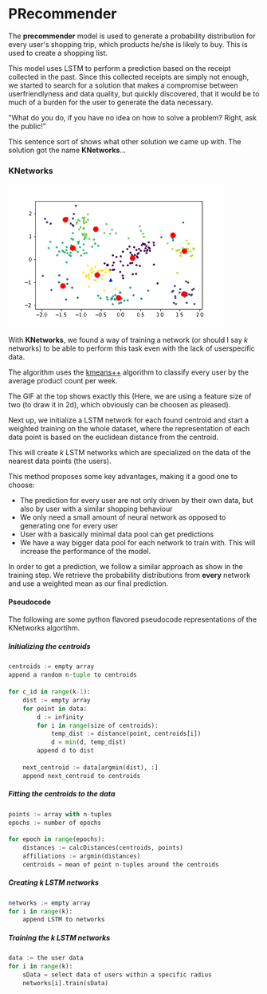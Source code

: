 # PRecommender

The **precommender** model is used to generate a probability distribution for every user's shopping trip, which products he/she is likely to buy. This is used to create a shopping list. 

This model uses LSTM to perform a prediction based on the receipt collected in the past. Since this collected receipts are simply not enough, we started to search for a solution that makes a compromise between userfriendlyness and data quality, but quickly discovered, that it would be to much of a burden for the user to generate the data necessary.

"What do you do, if you have no idea on how to solve a problem? Right, ask the public!"

This sentence sort of shows what other solution we came up with. The solution got the name **KNetworks**...

### KNetworks

![gif](scatter.gif)

With **KNetworks**, we found a way of training a network (or should I say *k* networks) to be able to perform this task even with the lack of userspecific data. 

The algorithm uses the <a href="https://theory.stanford.edu/~sergei/papers/kMeansPP-soda.pdf">kmeans++</a> algorithm to classify every user by the average product count per week.

The GIF at the top shows exactly this (Here, we are using a feature size of two (to draw it in 2d), which obviously can be choosen as pleased).

Next up, we initialize a LSTM network for each found centroid and start a weighted training on the whole dataset, where the representation of each data point is based on the euclidean distance from the centroid.

This will create _k_ LSTM networks which are specialized on the data of the nearest data points (the users).

This method proposes some key advantages, making it a good one to choose:

- The prediction for every user are not only driven by their own data, but also by user with a similar shopping behaviour
- We only need a small amount of neural network as opposed to generating one for every user
- User with a basically minimal data pool can get predictions
- We have a way bigger data pool for each network to train with. This will increase the performance of the model.

In order to get a prediction, we follow a similar approach as show in the training step. We retrieve the probability distributions from **every** network and use a weighted mean as our final prediction.



#### Pseudocode

The following are some python flavored pseudocode representations of the KNetworks algortihm.

##### Initializing the centroids
```python
centroids := empty array
append a random n-tuple to centroids

for c_id in range(k-1):
    dist := empty array
    for point in data:
        d := infinity
        for i in range(size of centroids):
            temp_dist := distance(point, centroids[i])
            d = min(d, temp_dist)
        append d to dist
    
    next_centroid := data[argmin(dist), :]
    append next_centroid to centroids
```

##### Fitting the centroids to the data
```python
points := array with n-tuples
epochs := number of epochs

for epoch in range(epochs):
    distances := calcDistances(centroids, points)
    affiliations := argmin(distances)
    centroids = mean of point n-tuples around the centroids
```

##### Creating k LSTM networks
```python
networks := empty array
for i in range(k):
    append LSTM to networks
```

##### Training the k LSTM networks
```python
data := the user data
for i in range(k):
    sData = select data of users within a specific radius
    networks[i].train(sData)
```